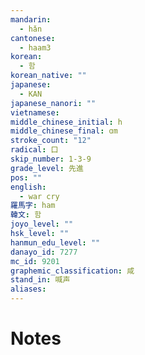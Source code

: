 ```yaml
---
mandarin:
  - hǎn
cantonese:
  - haam3
korean:
  - 함
korean_native: ""
japanese:
  - KAN
japanese_nanori: ""
vietnamese:
middle_chinese_initial: h
middle_chinese_final: ɑm
stroke_count: "12"
radical: 口
skip_number: 1-3-9
grade_level: 先進
pos: ""
english:
  - war cry
羅馬字: ham
韓文: 함
joyo_level: ""
hsk_level: ""
hanmun_edu_level: ""
danayo_id: 7277
mc_id: 9201
graphemic_classification: 咸
stand_in: 喊声
aliases:
---
```


# Notes
